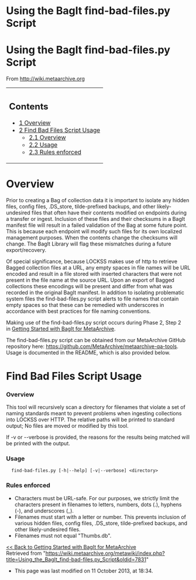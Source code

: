 Using the BagIt find-bad-files.py Script
========================================

Using the BagIt find-bad-files.py Script
========================================

  
From <http://wiki.metaarchive.org>



<table class="confluenceTable">
 <tbody>
  <tr>
   <td>
    <h2 id="UsingtheBagItfindbadfiles.pyScript-Contents">
     Contents
    </h2>
    <ul>
     <li>
      <a href="https://wiki.metaarchive.org/metawiki/index.php?title=Using_the_BagIt_find-bad-files.py_Script&amp;printable=yes#Overview" rel="nofollow" style="text-decoration: underline;">
       <span>
        1
       </span>
       <span>
       </span>
       <span>
        Overview
       </span>
      </a>
     </li>
     <li>
      <a href="https://wiki.metaarchive.org/metawiki/index.php?title=Using_the_BagIt_find-bad-files.py_Script&amp;printable=yes#Find_Bad_Files_Script_Usage" rel="nofollow" style="text-decoration: underline;">
       <span>
        2
       </span>
       <span>
       </span>
       <span>
        Find Bad Files Script Usage
       </span>
      </a>
      <ul>
       <li>
        <a href="https://wiki.metaarchive.org/metawiki/index.php?title=Using_the_BagIt_find-bad-files.py_Script&amp;printable=yes#Overview_2" rel="nofollow" style="text-decoration: underline;">
         <span>
          2.1
         </span>
         <span>
         </span>
         <span>
          Overview
         </span>
        </a>
       </li>
       <li>
        <a href="https://wiki.metaarchive.org/metawiki/index.php?title=Using_the_BagIt_find-bad-files.py_Script&amp;printable=yes#Usage" rel="nofollow" style="text-decoration: underline;">
         <span>
          2.2
         </span>
         <span>
         </span>
         <span>
          Usage
         </span>
        </a>
       </li>
       <li>
        <a href="https://wiki.metaarchive.org/metawiki/index.php?title=Using_the_BagIt_find-bad-files.py_Script&amp;printable=yes#Rules_enforced" rel="nofollow" style="text-decoration: underline;">
         <span>
          2.3
         </span>
         <span>
         </span>
         <span>
          Rules enforced
         </span>
        </a>
       </li>
      </ul>
     </li>
    </ul>
   </td>
  </tr>
 </tbody>
</table>


Overview
========

Prior to creating a Bag of collection data it is important to isolate any hidden files, config files, .DS\_store, tilde-prefixed backups, and other likely-undesired files that often have their contents modified on endpoints during a transfer or ingest. Inclusion of these files and their checksums in a BagIt manifest file will result in a failed validation of the Bag at some future point. This is because each endpoint will modify such files for its own localized management purposes. When the contents change the checksums will change. The BagIt Library will flag these mismatches during a future export/recovery.

Of special significance, because LOCKSS makes use of http to retrieve Bagged collection files at a URL, any empty spaces in file names will be URL encoded and result in a file stored with inserted characters that were not present in the file name at the source URL. Upon an export of Bagged collections these encodings will be present and differ from what was recorded in the original BagIt manifest. In addition to isolating problematic system files the find-bad-files.py script alerts to file names that contain empty spaces so that these can be remedied with underscores in accordance with best practices for file naming conventions.

Making use of the find-bad-files.py script occurs during Phase 2, Step 2 in [Getting Started with BagIt for MetaArchive](https://wiki.metaarchive.org/metawiki/index.php/Getting_Started_with_BagIt_for_MetaArchive "Getting Started with BagIt for MetaArchive").

The find-bad-files.py script can be obtained from our MetaArchive GitHub repository here: <https://github.com/MetaArchive/metaarchive-qa-tools>. Usage is documented in the README, which is also provided below.

Find Bad Files Script Usage
===========================

### Overview

This tool will recursively scan a directory for filenames that violate a set of naming standards meant to prevent problems when ingesting collections into LOCKSS over HTTP. The relative paths will be printed to standard output; No files are moved or modified by this tool.

If -v or --verbose is provided, the reasons for the results being matched will be printed with the output.

### Usage


```
  find-bad-files.py [-h|--help] [-v|--verbose] <directory>

```
### Rules enforced

* Characters must be URL-safe. For our purposes, we strictly limit the characters present in filenames to letters, numbers, dots (.), hyphens (-), and underscores (\_).
* Filenames must start with a letter or number. This prevents inclusion of various hidden files, config files, .DS\_store, tilde-prefixed backups, and other likely-undesired files.
* Filenames must not equal "Thumbs.db".

  
[<< Back to Getting Started with BagIt for MetaArchive](https://wiki.metaarchive.org/metawiki/index.php/Getting_Started_with_BagIt_for_MetaArchive#Phase_2:_Obtaining_.26_Using_BagIt_Tools_for_MetaArchive "Getting Started with BagIt for MetaArchive")  
Retrieved from "<https://wiki.metaarchive.org/metawiki/index.php?title=Using_the_BagIt_find-bad-files.py_Script&oldid=7831>"

* This page was last modified on 11 October 2013, at 18:34.
